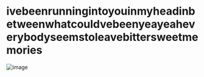 # ivebeenrunningintoyouinmyheadinbetweenwhatcouldvebeenyeayeaheverybodyseemstoleavebittersweetmemories

![image](https://github.com/user-attachments/assets/e914b323-0037-45b1-96bb-b85b0d95865c)
